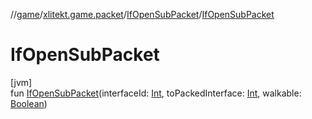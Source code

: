 //[game](../../../index.md)/[xlitekt.game.packet](../index.md)/[IfOpenSubPacket](index.md)/[IfOpenSubPacket](-if-open-sub-packet.md)

# IfOpenSubPacket

[jvm]\
fun [IfOpenSubPacket](-if-open-sub-packet.md)(interfaceId: [Int](https://kotlinlang.org/api/latest/jvm/stdlib/kotlin/-int/index.html), toPackedInterface: [Int](https://kotlinlang.org/api/latest/jvm/stdlib/kotlin/-int/index.html), walkable: [Boolean](https://kotlinlang.org/api/latest/jvm/stdlib/kotlin/-boolean/index.html))
